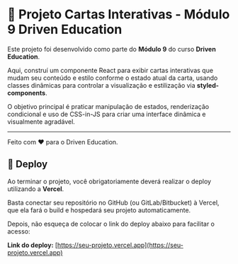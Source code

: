 # 🎴 Projeto Cartas Interativas - Módulo 9 Driven Education

Este projeto foi desenvolvido como parte do **Módulo 9** do curso **Driven Education**.

Aqui, construí um componente React para exibir cartas interativas que mudam seu conteúdo e estilo conforme o estado atual da carta, usando classes dinâmicas para controlar a visualização e estilização via **styled-components**.

O objetivo principal é praticar manipulação de estados, renderização condicional e uso de CSS-in-JS para criar uma interface dinâmica e visualmente agradável.

---

Feito com ❤️ para o Driven Education.

## 🚀 Deploy

Ao terminar o projeto, você obrigatoriamente deverá realizar o deploy utilizando a **Vercel**.

Basta conectar seu repositório no GitHub (ou GitLab/Bitbucket) à Vercel, que ela fará o build e hospedará seu projeto automaticamente.

Depois, não esqueça de colocar o link do deploy abaixo para facilitar o acesso:

**Link do deploy:** [https://seu-projeto.vercel.app](https://seu-projeto.vercel.app)

